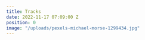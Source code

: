```yaml
---
title: Tracks
date: 2022-11-17 07:09:00 Z
position: 0
image: "/uploads/pexels-michael-morse-1299434.jpg"
---
```


